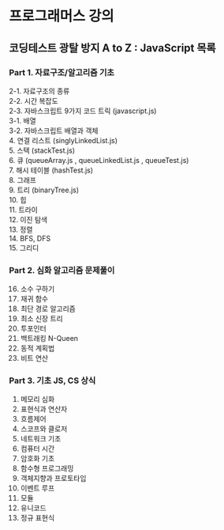 # 프로그래머스 강의
## 코딩테스트 광탈 방지 A to Z : JavaScript 목록

### Part 1. 자료구조/알고리즘 기초
2-1. 자료구조의 종류 <br>
2-2. 시간 복잡도 <br>
2-3. 자바스크립트 9가지 코드 트릭 (javascript.js) <br>
3-1. 배열 <br>
3-2. 자바스크립트 배열과 객체 <br>
4. 연결 리스트 (singlyLinkedList.js) <br>
5. 스택 (stackTest.js) <br>
6. 큐 (queueArray.js , queueLinkedList.js , queueTest.js) <br>
7. 해시 테이블 (hashTest.js) <br>
8. 그래프 <br>
9. 트리 (binaryTree.js) <br>
10. 힙 <br>
11. 트라이 <br>
12. 이진 탐색 <br>
13. 정렬 <br>
14. BFS, DFS <br>
15. 그리디 <br>

### Part 2. 심화 알고리즘 문제풀이
16. 소수 구하기 <br>
17. 재귀 함수 <br>
18. 최단 경로 알고리즘 <br>
19. 최소 신장 트리 <br>
20. 투포인터 <br>
21. 백트래킹 N-Queen <br>
22. 동적 계획법 <br>
23. 비트 연산 <br>

### Part 3. 기초 JS, CS 상식
1. 메모리 심화 <br>
2. 표현식과 연산자 <br>
3. 흐름제어 <br>
4. 스코프와 클로저 <br>
5. 네트워크 기초 <br>
6. 컴퓨터 시간 <br>
7. 암호화 기초 <br>
8. 함수형 프로그래밍 <br>
9. 객체지향과 프로토타입 <br>
10. 이벤트 루프 <br>
11. 모듈 <br>
12. 유니코드 <br>
13. 정규 표현식 <br>
